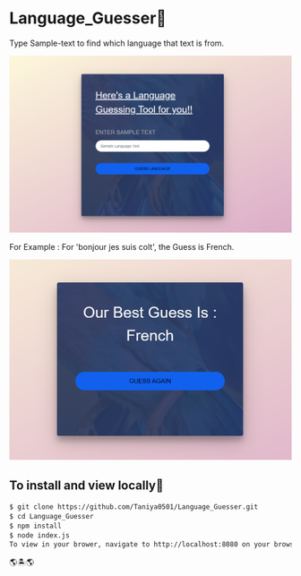 # Language_Guesser:fallen_leaf:
Type Sample-text to find which language that text is from. 

![alt-text](https://github.com/Taniya0501/Language_Guesser/blob/main/ss1.PNG)

For Example : For 'bonjour jes suis colt', the Guess is French. 

![alt-text](https://github.com/Taniya0501/Language_Guesser/blob/main/ss2.PNG)

## To install and view locally:maple_leaf:

```bash
$ git clone https://github.com/Taniya0501/Language_Guesser.git
$ cd Language_Guesser
$ npm install
$ node index.js
To view in your brower, navigate to http://localhost:8080 on your browser
```
:earth_americas::desert_island::earth_americas:

